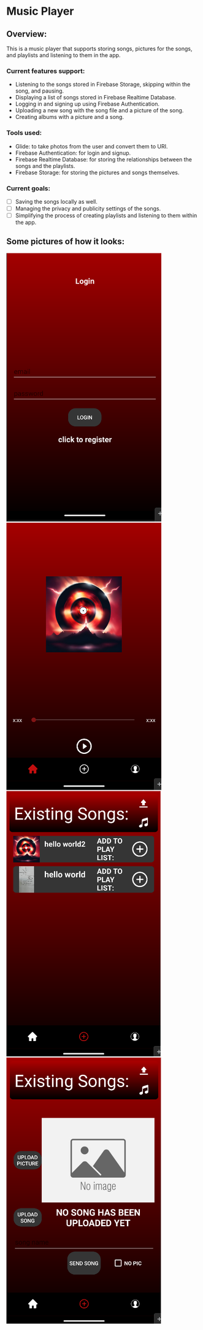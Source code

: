 # Music Player

## Overview:
This is a music player that supports storing songs, pictures for the songs, and playlists and listening to them in the app.

### Current features support:
- Listening to the songs stored in Firebase Storage, skipping within the song, and pausing.
- Displaying a list of songs stored in Firebase Realtime Database.
- Logging in and signing up using Firebase Authentication.
- Uploading a new song with the song file and a picture of the song.
- Creating albums with a picture and a song.

### Tools used:
- Glide: to take photos from the user and convert them to URI.
- Firebase Authentication: for login and signup.
- Firebase Realtime Database: for storing the relationships between the songs and the playlists.
- Firebase Storage: for storing the pictures and songs themselves.

### Current goals:
- [ ] Saving the songs locally as well.
- [ ] Managing the privacy and publicity settings of the songs.
- [ ] Simplifying the process of creating playlists and listening to them within the app.

## Some pictures of how it looks:
![login](login.png)
![play music](play_music.png)
![show songs](show_songs.png)
![upload song](upload_song.png)